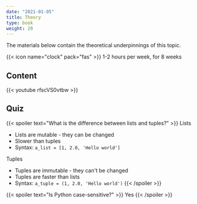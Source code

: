 ```yaml
---
date: "2021-01-05"
title: Theory
type: book
weight: 20
---
```


The materials below contain the theoretical underpinnings of this topic.

<!--more-->

{{< icon name="clock" pack="fas" >}} 1-2 hours per week, for 8 weeks

## Content

{{< youtube rfscVS0vtbw >}}

## Quiz

{{< spoiler text="What is the difference between lists and tuples?" >}}
Lists

- Lists are mutable - they can be changed
- Slower than tuples
- Syntax: `a_list = [1, 2.0, 'Hello world']`

Tuples

- Tuples are immutable - they can't be changed
- Tuples are faster than lists 
- Syntax: `a_tuple = (1, 2.0, 'Hello world')`
{{< /spoiler >}}

{{< spoiler text="Is Python case-sensitive?" >}}
Yes
{{< /spoiler >}}
